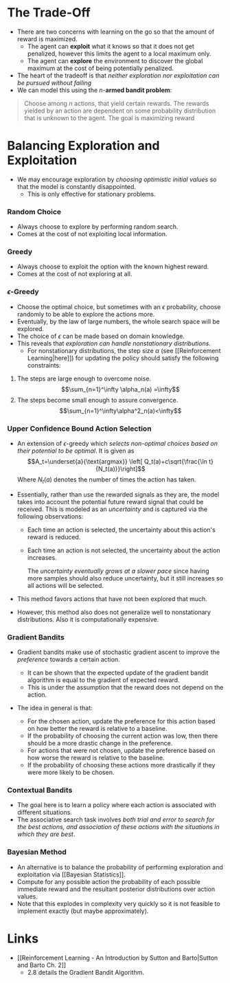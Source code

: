 # The Trade-Off
* There are two concerns with learning on the go so that the amount of reward is maximized.
	* The agent can **exploit** what it knows so that it does not get penalized, however this limits the agent to a local maximum only.
	* The agent can **explore** the environment to discover the global maximum at the cost of being potentially penalized. 
* The heart of the tradeoff is that *neither exploration nor exploitation can be pursued without failing* 
* We can model this using the $n$-**armed bandit problem**: 
> 	Choose among $n$ actions, that yield certain rewards. The rewards yielded by an action are dependent on some probability distribution that is unknown to the agent. The goal is maximizing reward

# Balancing Exploration and Exploitation
* We may encourage exploration by *choosing optimistic initial values* so that the model is constantly disappointed.
	* This is only effective for stationary problems.
### Random Choice
* Always choose to explore by performing random search.
* Comes at the cost of not exploiting local information.
### Greedy
* Always choose to exploit the option with the known highest reward.
* Comes at the cost of not exploring at all.
### $\epsilon$-Greedy
* Choose the optimal choice, but sometimes with an $\epsilon$ probability, choose randomly to be able to explore the actions more. 
* Eventually, by the law of large numbers, the whole search space will be explored.
* The choice of $\epsilon$ can be made based on domain knowledge. 
* This reveals that *exploration can handle nonstationary distributions*.
	* For nonstationary distributions, the step size $\alpha$ (see [[Reinforcement Learning|here]]) for updating the policy should satisfy the following constraints:

1. The steps are large enough to overcome noise. $$\sum_{n=1}^\infty \alpha_n(a) =\infty$$
2. The steps become small enough to assure convergence. $$\sum_{n=1}^\infty\alpha^2_n(a)<\infty$$
### Upper Confidence Bound Action Selection
* An extension of $\epsilon$-greedy which *selects non-optimal choices based on their potential to be optimal*.  It is given as $$A_t=\underset{a}{\text{argmax}} \left[ Q_t(a)+c\sqrt{\frac{\ln t}{N_t(a)}}\right]$$Where $N_t(a)$ denotes the number of times the action has taken.

* Essentially, rather than use the rewarded signals as they are, the model takes into account the potential future reward signal that could be received. This is modeled as an *uncertainty* and is captured via the following observations:
	* Each time an action is selected, the uncertainty about this action's reward is reduced.
	* Each time an action is not selected, the uncertainty about the action increases. 
	  
	  The *uncertainty eventually grows at a slower pace* since having more samples should also reduce uncertainty, but it still increases so all actions will be selected.
* This method favors actions that have not been explored that much.
* However, this method also does not generalize well to nonstationary distributions. Also it is computationally expensive.

### Gradient Bandits
* Gradient bandits make use of stochastic gradient ascent to improve the *preference* towards a certain action.
	* It can be shown that the expected update of the gradient bandit algorithm is equal to the gradient of expected reward.
	* This is under the assumption that the reward does not depend on the action.

* The idea in general is that:
	* For the chosen action, update the preference for this action based on how better the reward is relative to a baseline.
	* If the probability of choosing the current action was low, then there should be a more drastic change in the preference.
	* For actions that were not chosen, update the preference based on how worse the reward is relative to the baseline. 
	* If the probability of choosing these actions more drastically if they were more likely to be chosen.

### Contextual Bandits
* The goal here is to learn a policy where each action is associated with different situations.
* The associative search task involves *both trial and error to search for the best actions, and association of these actions with the situations in which they are best*.

### Bayesian Method
* An alternative is to balance the probability of performing exploration and exploitation via [[Bayesian Statistics]].
* Compute for any possible action the probability of each possible immediate reward and the resultant posterior distributions over action values.
* Note that this explodes in complexity very quickly so it is not feasible to implement exactly (but maybe approximately).
# Links
* [[Reinforcement Learning - An Introduction by Sutton and Barto|Sutton and Barto Ch. 2]] 
	* 2.8 details the Gradient Bandit Algorithm.